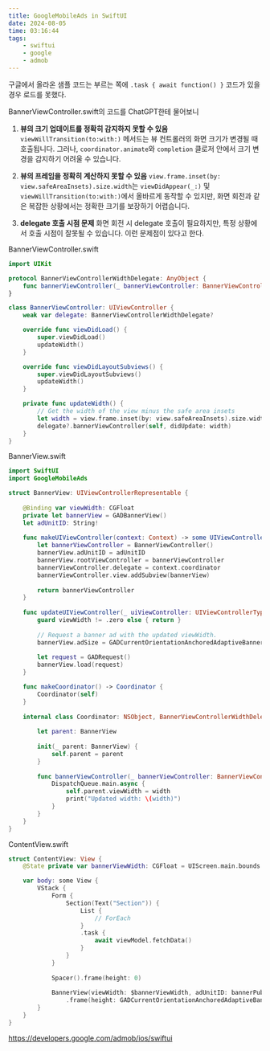 ```yaml
---
title: GoogleMobileAds in SwiftUI
date: 2024-08-05
time: 03:16:44
tags:
	- swiftui
	- google
	- admob
---
```

구글에서 올라온 샘플 코드는 부르는 쪽에 `.task { await function() }` 코드가 있을 경우 로드를 못했다.

BannerViewController.swift의 코드를 ChatGPT한테 물어보니
1. **뷰의 크기 업데이트를 정확히 감지하지 못할 수 있음**
    `viewWillTransition(to:with:)` 메서드는 뷰 컨트롤러의 화면 크기가 변경될 때 호출됩니다. 그러나, `coordinator.animate`와 `completion` 클로저 안에서 크기 변경을 감지하기 어려울 수 있습니다.
    
2. **뷰의 프레임을 정확히 계산하지 못할 수 있음**
    `view.frame.inset(by: view.safeAreaInsets).size.width`는 `viewDidAppear(_:)` 및 `viewWillTransition(to:with:)`에서 올바르게 동작할 수 있지만, 화면 회전과 같은 복잡한 상황에서는 정확한 크기를 보장하기 어렵습니다.
    
3. **delegate 호출 시점 문제**
    화면 회전 시 delegate 호출이 필요하지만, 특정 상황에서 호출 시점이 잘못될 수 있습니다.
이런 문제점이 있다고 한다.

BannerViewController.swift
```swift
import UIKit

protocol BannerViewControllerWidthDelegate: AnyObject {
    func bannerViewController(_ bannerViewController: BannerViewController, didUpdate width: CGFloat)
}

class BannerViewController: UIViewController {
    weak var delegate: BannerViewControllerWidthDelegate?

    override func viewDidLoad() {
        super.viewDidLoad()
        updateWidth()
    }

    override func viewDidLayoutSubviews() {
        super.viewDidLayoutSubviews()
        updateWidth()
    }

    private func updateWidth() {
        // Get the width of the view minus the safe area insets
        let width = view.frame.inset(by: view.safeAreaInsets).size.width
        delegate?.bannerViewController(self, didUpdate: width)
    }
}
```

BannerView.swift
```swift
import SwiftUI
import GoogleMobileAds

struct BannerView: UIViewControllerRepresentable {
    
    @Binding var viewWidth: CGFloat
    private let bannerView = GADBannerView()
    let adUnitID: String!
    
    func makeUIViewController(context: Context) -> some UIViewController {
        let bannerViewController = BannerViewController()
        bannerView.adUnitID = adUnitID
        bannerView.rootViewController = bannerViewController
        bannerViewController.delegate = context.coordinator
        bannerViewController.view.addSubview(bannerView)
        
        return bannerViewController
    }
    
    func updateUIViewController(_ uiViewController: UIViewControllerType, context: Context) {
        guard viewWidth != .zero else { return }
        
        // Request a banner ad with the updated viewWidth.
        bannerView.adSize = GADCurrentOrientationAnchoredAdaptiveBannerAdSizeWithWidth(viewWidth)
        
        let request = GADRequest()
        bannerView.load(request)
    }

    func makeCoordinator() -> Coordinator {
        Coordinator(self)
    }
    
    internal class Coordinator: NSObject, BannerViewControllerWidthDelegate  {
        
        let parent: BannerView
        
        init(_ parent: BannerView) {
            self.parent = parent
        }
        
        func bannerViewController(_ bannerViewController: BannerViewController, didUpdate width: CGFloat) {
            DispatchQueue.main.async {
                self.parent.viewWidth = width
                print("Updated width: \(width)")
            }
        }
    }
}
```

ContentView.swift
```swift
struct ContentView: View {
	@State private var bannerViewWidth: CGFloat = UIScreen.main.bounds.width

	var body: some View {
		VStack {
			Form {
				Section(Text("Section")) {
					List {
						// ForEach
					}
					.task {
						await viewModel.fetchData()
					}
				}
			}
			
			Spacer().frame(height: 0)
			
			BannerView(viewWidth: $bannerViewWidth, adUnitID: bannerPubId(CAP_PUB_ID_SHOP))
				.frame(height: GADCurrentOrientationAnchoredAdaptiveBannerAdSizeWithWidth(UIScreen.main.bounds.width).size.height)
		}
	}
}
```

https://developers.google.com/admob/ios/swiftui